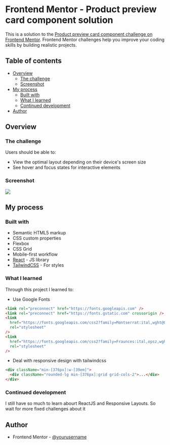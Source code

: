 # Frontend Mentor - Product preview card component solution

This is a solution to the [Product preview card component challenge on Frontend Mentor](https://www.frontendmentor.io/challenges/product-preview-card-component-GO7UmttRfa). Frontend Mentor challenges help you improve your coding skills by building realistic projects.

## Table of contents

- [Overview](#overview)
  - [The challenge](#the-challenge)
  - [Screenshot](#screenshot)
- [My process](#my-process)
  - [Built with](#built-with)
  - [What I learned](#what-i-learned)
  - [Continued development](#continued-development)
- [Author](#author)


## Overview

### The challenge

Users should be able to:

- View the optimal layout depending on their device's screen size
- See hover and focus states for interactive elements

### Screenshot

![](./images/screenshot.png)

<!-- ### Links

- Solution URL: [Add solution URL here](https://your-solution-url.com)
- Live Site URL: [Add live site URL here](https://your-live-site-url.com) -->

## My process

### Built with

- Semantic HTML5 markup
- CSS custom properties
- Flexbox
- CSS Grid
- Mobile-first workflow
- [React](https://reactjs.org/) - JS library
- [TailwindCSS](https://tailwindcss.com/) - For styles

### What I learned

Through this project I learned to:

- Use Google Fonts

```html
<link rel="preconnect" href="https://fonts.googleapis.com" />
<link rel="preconnect" href="https://fonts.gstatic.com" crossorigin />
<link
  href="https://fonts.googleapis.com/css2?family=Montserrat:ital,wght@0,100..900;1,100..900&display=swap"
  rel="stylesheet"
/>
<link
  href="https://fonts.googleapis.com/css2?family=Fraunces:ital,opsz,wght@0,9..144,100..900;1,9..144,100..900&family=Montserrat:ital,wght@0,100..900;1,100..900&display=swap"
  rel="stylesheet"
/>
```

- Deal with responsive design with tailwindcss

```html
<div className="min-[376px]:w-[39em]">
  <div className="rounded-lg min-[376px]:grid grid-cols-2">...</div>
</div>
```


### Continued development

I still have so much to learn abourt ReactJS and Responsive Layouts. So wait for more fixed challenges about it

## Author

- Frontend Mentor - [@yourusername](https://www.frontendmentor.io/profile/EltonBata)
